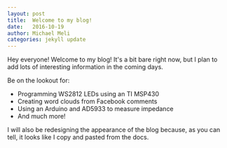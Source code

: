 ```yaml
---
layout: post
title:  Welcome to my blog!
date:   2016-10-19
author: Michael Meli
categories: jekyll update
---
```

Hey everyone! Welcome to my blog! It's a bit bare right now, but I plan to add lots of interesting information in the coming days.

Be on the lookout for:

* Programming WS2812 LEDs using an TI MSP430
* Creating word clouds from Facebook comments
* Using an Arduino and AD5933 to measure impedance
* And much more!

I will also be redesigning the appearance of the blog because, as you can tell, it looks like I copy and pasted from the docs.
